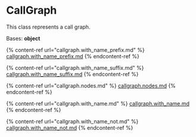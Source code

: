 # CallGraph

This class represents a call graph.

Bases: **object**

{% content-ref url="callgraph.with_name_prefix.md" %}
[callgraph.with\_name\_prefix.md](callgraph.with_name_prefix.md)
{% endcontent-ref %}

{% content-ref url="callgraph.with_name_suffix.md" %}
[callgraph.with\_name\_suffix.md](callgraph.with_name_suffix.md)
{% endcontent-ref %}

{% content-ref url="callgraph.nodes.md" %}
[callgraph.nodes.md](callgraph.nodes.md)
{% endcontent-ref %}

{% content-ref url="callgraph.with_name.md" %}
[callgraph.with\_name.md](callgraph.with_name.md)
{% endcontent-ref %}

{% content-ref url="callgraph.with_name_not.md" %}
[callgraph.with\_name\_not.md](callgraph.with_name_not.md)
{% endcontent-ref %}
